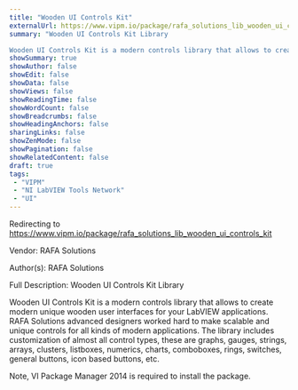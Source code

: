 ```yaml
---
title: "Wooden UI Controls Kit"
externalUrl: https://www.vipm.io/package/rafa_solutions_lib_wooden_ui_controls_kit
summary: "Wooden UI Controls Kit Library

Wooden UI Controls Kit is a modern controls library that allows to create modern unique wooden user interfaces for your LabVIEW applications."
showSummary: true
showAuthor: false
showEdit: false
showData: false
showViews: false
showReadingTime: false
showWordCount: false
showBreadcrumbs: false
showHeadingAnchors: false
sharingLinks: false
showZenMode: false
showPagination: false
showRelatedContent: false
draft: true
tags:
 - "VIPM"
 - "NI LabVIEW Tools Network"
 - "UI"
---
```


Redirecting to https://www.vipm.io/package/rafa_solutions_lib_wooden_ui_controls_kit

Vendor: RAFA Solutions

Author(s): RAFA Solutions
 
Full Description:
Wooden UI Controls Kit Library

Wooden UI Controls Kit is a modern controls library that allows to create modern unique wooden user interfaces for your LabVIEW applications.
RAFA Solutions advanced designers worked hard to make scalable and unique controls for all kinds of modern applications.
The library includes customization of almost all control types, these are  graphs, gauges, strings, arrays, clusters, listboxes, numerics, charts, comboboxes, rings, switches, general buttons, icon based buttons, etc. 

Note, VI Package Manager 2014 is required to install the package.
